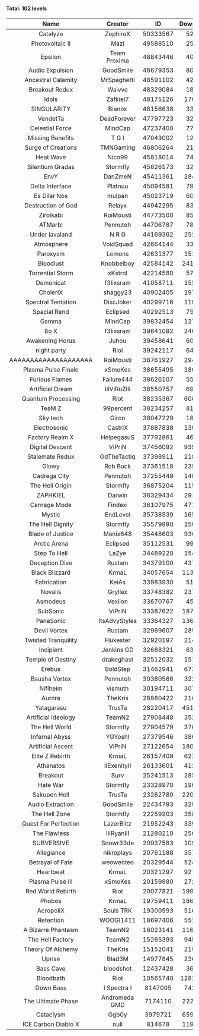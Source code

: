 #### Total: 102 levels

| Name | Creator | ID | Downloads | Likes |
|:---:|:---:|:---:|:---:|:---:|
| Catalyze | ZephiroX | 50333567 | 52872 | 5176
| Photovoltaic II | Mazl | 49588510 | 25381 | 2845
| Epsilon | Team Proxima | 48843446 | 40231 | 4202
| Audio Expulsion | GoodSmile | 48679353 | 80508 | 6961
| Ancestral Calamity | MrSpaghetti | 48591102 | 42705 | 3975
| Breakout Redux | Waivve | 48329084 | 18495 | 1970
| Idols | Zafkiel7 | 48175126 | 176059 | 21520
| SINGULARITY | Bianox | 48156638 | 33101 | 6037
| VendetTa | DeadForever | 47797723 | 32322 | 3194
| Celestial Force  | MindCap | 47237400 | 77437 | 7145
| Missing Benefits | T G I | 47043002 | 12197 | 1055
| Surge of Creations | TMNGaming | 46806264 | 21384 | 2082
| Heat Wave | Nico99 | 45818014 | 74489 | 6955
| Silentium Gradas | Stormfly | 45626173 | 32965 | 3210
| EnvY | DanZmeN | 45411361 | 284064 | 25249
| Delta Interface | Platnuu | 45094581 | 79413 | 7835
| Es Dilar Nos | mulpan | 45023719 | 60318 | 5352
| Destruction of God | Relayx | 44942295 | 83786 | 8299
| Ziroikabi | RoiMousti | 44773500 | 85590 | 7222
| ATMarbl | Pennutoh | 44706787 | 78746 | 7092
| Under lavaland | N R G | 44169362 | 252942 | 22892
| Atmosphere | VoidSquad | 42664144 | 33416 | 2738
| Paroxysm | Lemons | 42631377 | 151819 | 12546
| Bloodlust | Knobbelboy | 42584142 | 2413197 | 234108
| Torrential Storm | xKstrol | 42214580 | 57892 | 604
| Demonicat | f3lixsram | 41058711 | 155164 | 12547
| CholeriX | shaggy23 | 40902405 | 197974 | 15328
| Spectral Tentation | DiscJoker | 40299716 | 119387 | 8410
| Spacial Rend | Eclipsed | 40292513 | 75369 | 6459
| Gamma | MindCap | 39832454 | 127187 | 11358
| 8o X | f3lixsram | 39641092 | 246156 | 19445
| Awakening Horus | Juhou | 39458641 | 60529 | 5310
| night party | Rlol | 39242117 | 64970 | 6307
| AAAAAAAAAAAAAAAAAAAA | RoiMousti | 38761927 | 294538 | 19397
| Plasma Pulse Finale | xSmoKes | 38655495 | 180208 | 16243
| Furious Flames | Failure444 | 38626107 | 55606 | 4372
| Artificial Dream | iIiViRuZiIi | 38550757 | 69874 | 5976
| Quantum Processing | Riot | 38235367 | 600460 | 41895
| TeaM Z | 99percent | 38234257 | 81272 | 6532
| Sky tech | Giron | 38047229 | 18822 | 1834
| Electrosonic | CastriX | 37887838 | 130682 | 11709
| Factory Realm X | HelpegasuS | 37792861 | 46345 | 4473
| Digital Descent | ViPriN | 37456092 | 939078 | 88231
| Stalemate Redux | GdTheTactiq | 37398911 | 218659 | 16564
| Glowy | Rob Buck | 37361518 | 235490 | 23903
| Cadrega City | Pennutoh | 37255449 | 140344 | 12798
| The Hell Origin | Stormfly | 36875204 | 115526 | 9380
| ZAPHKIEL | Darwin | 36329434 | 297492 | 32237
| Carnage Mode | Findexi | 36107975 | 471809 | 44918
| Mystic | EndLevel | 35738539 | 165777 | 15447
| The Hell Dignity | Stormfly | 35579890 | 150791 | 13036
| Blade of Justice | Manix648 | 35448603 | 930098 | 96158
| Arctic Arena | Eclipsed | 35112531 | 99694 | 7643
| Step To Hell | LaZye | 34489220 | 154254 | 15728
| Deception Dive | Rustam | 34379100 | 437772 | 28791
| Black Blizzard | KrmaL | 34057654 | 1138472 | 111325
| Fabrication | KeiAs | 33983930 | 51501 | 5705
| Novalis | Gryllex | 33748382 | 237960 | 21550
| Asmodeus | Vexiion | 33670767 | 45627 | 4286
| SubSonic | ViPriN | 33387622 | 1876583 | 142965
| PanaSonic | ItsAdvyStyles | 33364327 | 1366792 | 175556
| Devil Vortex | Rustam | 32969607 | 285193 | 25624
| Twisted Tranquility | Flukester | 32920197 | 214177 | 21044
| Incipient | Jenkins GD | 32688321 | 63581 | 5965
| Temple of Destiny | drakeghast | 32512032 | 157814 | 15348
| Erebus | BoldStep | 31462941 | 673139 | 62877
| Bausha Vortex | Pennutoh | 30380566 | 322339 | 29190
| Niflheim | vismuth | 30194711 | 307044 | 24423
| Aurora | TheKris | 28880422 | 216391 | 20275
| Yatagarasu  | TrusTa | 28220417 | 4519698 | 424168
| Artificial Ideology | TeamN2 | 27908448 | 352172 | 35258
| The Hell World | Stormfly | 27904579 | 370113 | 27268
| Infernal Abyss | YGYoshI | 27379546 | 386235 | 38502
| Artificial Ascent | ViPriN | 27122654 | 1806087 | 160101
| Elite Z Rebirth | KrmaL | 26157409 | 622093 | 41081
| Athanatos | IIExenityII | 26133601 | 412898 | 46173
| Breakout | Surv | 25241513 | 285940 | 28973
| Hate War | Stormfly | 23328970 | 196744 | 14915
| Sakupen Hell | TrusTa | 23262780 | 2206718 | 162486
| Audio Extraction | GoodSmile | 22434793 | 329271 | 31620
| The Hell Zone | Stormfly | 22259203 | 358724 | 23527
| Quest For Perfection | LazerBlitz | 21952243 | 339306 | 29704
| The Flawless | IlIRyanIlI | 21280210 | 256800 | 23482
| SUBVERSIVE | Snowr33de | 20937583 | 109705 | 14212
| Allegiance | nikroplays | 20761188 | 357767 | 38953
| Betrayal of Fate | weoweoteo | 20329544 | 524895 | 49277
| Heartbeat | KrmaL | 20321297 | 927068 | 82653
| Plasma Pulse III | xSmoKes | 20159880 | 272962 | 26829
| Red World Rebirth | Riot | 20077821 | 1995107 | 133978
| Phobos | KrmaL | 19759411 | 1863095 | 167921
| AcropoliX | Souls TRK | 19300593 | 516922 | 72877
| Retention | WOOGI1411 | 18697406 | 552860 | 68797
| A Bizarre Phantasm | TeamN2 | 16023141 | 1160268 | 116475
| The Hell Factory | TeamN2 | 15265393 | 945760 | 93758
| Theory Of Alchemy | TheKris | 15152041 | 219980 | 16405
| Uprise | Blad3M | 14977845 | 236286 | 22224
| Bass Cave | bloodshot | 12437428 | 36959 | 4339
| Bloodbath | Riot | 10565740 | 12820641 | 1174859
| Down Bass | I Spectra I | 8147005 | 742892 | 67281
| The Ultimate Phase | Andromeda GMD | 7174110 | 2224775 | 226055
| Cataclysm | Ggb0y | 3979721 | 6593336 | 534960
| ICE Carbon Diablo X | null | 814678 | 1199714 | 87175
